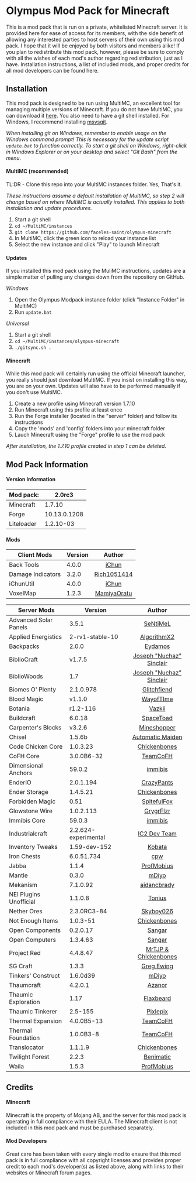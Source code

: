 Olympus Mod Pack for Minecraft
==============================
This is a mod pack that is run on a private, whitelisted Minecraft server. It is provided here for ease of access for its members, with the side benefit of allowing any interested parties to host servers of their own using this mod pack. I hope that it will be enjoyed by both visitors and members alike! If you plan to redistribute this mod pack, however, please be sure to comply with all the wishes of each mod's author regarding redistribution, just as I have. Installation instructions, a list of included mods, and proper credits for all mod developers can be found here.

## Installation
This mod pack is designed to be run using MultiMC, an excellent tool for managing multiple versions of Minecraft. If you do not have MultiMC, you can download it [here](http://multimc.org/). You also need to have a git shell installed. For Windows, I recommend installing [msysgit](http://msysgit.github.io/).  

*When installing git on Windows, remember to enable usage on the Windows command prompt! This is necessary for the update script `update.bat` to function correctly. To start a git shell on Windows, right-click in Windows Explorer or on your desktop and select "Git Bash" from the menu.*

#### MultiMC (recommended)
TL:DR - Clone this repo into your MultiMC instances folder. Yes, That's it.

*These instructions assume a default installation of MultiMC, so step 2 will change based on where MultiMC is actually installed. This applies to both installation and update procedures.*

1. Start a git shell
2. `cd ~/MultiMC/instances`
3. `git clone https://github.com/faceles-saint/olympus-minecraft`
4. In MultiMC, click the green icon to reload your instance list
5. Select the new instance and click "Play" to launch Minecraft

#### Updates
If you installed this mod pack using the MuliMC instructions, updates are a simple matter of pulling any changes down from the repository on GitHub.

_Windows_
  1. Open the Olympus Modpack instance folder (click "Instance Folder" in MultiMC)
  2. Run `update.bat`

_Universal_
  1. Start a git shell
  2. `cd ~/MultiMC/instances/olympus-minecraft`
  3. `./gitsync.sh .`

#### Minecraft
While this mod pack will certainly run using the official Minecraft launcher, you really should just download MultiMC. If you insist on installing this way, you are on your own. Updates will also have to be performed manually if you don't use MultiMC.

1. Create a new profile using Minecraft version 1.7.10
2. Run Minecraft using this profile at least once
3. Run the Forge installer (located in the "server" folder) and follow its instructions
4. Copy the 'mods' and 'config' folders into your minecraft folder
5. Lauch Minecraft using the "Forge" profile to use the mod pack

*After installation, the 1.7.10 profile created in step 1 can be deleted.*

## Mod Pack Information
#### Version Information
| Mod pack:      | 2.0rc3
|----------------|-----------------|
| Minecraft      | 1.7.10   
| Forge          | 10.13.0.1208
| Liteloader     | 1.2.10-03

#### Mods
|       Client Mods       |        Version        |  Author  |
|-------------------------|-----------------------|:--------:|
| Back Tools              | 4.0.0                 |[iChun](http://ichun.us/mods/back-tools/)
| Damage Indicators       | 3.2.0                 | [Rich1051414](http://www.minecraftforum.net/forums/mapping-and-modding/minecraft-mods/1286538)
| iChunUtil               | 4.0.0                 | [iChun](http://ichun.us/mods/ichunutil/)
| VoxelMap                | 1.2.3                 | [MamiyaOratu](http://www.mediafire.com/download/mx5hsfyi6l04kj4/mod_voxelMap_1.2.3_for_1.7.10.litemod)

|       Server Mods       |        Version        |  Author  |
|-------------------------|-----------------------|:--------:|
| Advanced Solar Panels   | 3.5.1                 | [SeNtiMeL](http://forum.industrial-craft.net/index.php?page=Thread&threadID=3291)
| Applied Energistics     | 2-rv1-stable-10       | [AlgorithmX2](http://ae2.ae-mod.info)
| Backpacks               | 2.0.0                 | [Eydamos](http://www.minecraftforum.net/forums/mapping-and-modding/minecraft-mods/1286124)
| BiblioCraft             | v1.7.5                | [Joseph "Nuchaz" Sinclair](http://www.bibliocraftmod.com/)
| BiblioWoods             | 1.7                   | [Joseph "Nuchaz" Sinclair](http://www.bibliocraftmod.com/?page_id=50)
| Biomes O' Plenty        | 2.1.0.978             | [Glitchfiend](http://www.minecraftforum.net/forums/mapping-and-modding/minecraft-mods/1286162)
| Blood Magic             | v1.1.0                | [WayofTIme](http://www.minecraftforum.net/forums/mapping-and-modding/minecraft-mods/1290532)
| Botania                 | r1.2-116              | [Vazkii](http://vazkii.us/mod/Botania/index.php)
| Buildcraft              | 6.0.18                | [SpaceToad](http://www.mod-buildcraft.com/)
| Carpenter's Blocks      | v3.2.6                | [Mineshopper](http://www.carpentersblocks.com/)
| Chisel                  | 1.5.6b                | [Automatic Maiden](http://www.minecraftforum.net/forums/mapping-and-modding/minecraft-mods/1288400)
| Code Chicken Core       | 1.0.3.23              | [Chickenbones](http://www.chickenbones.craftsaddle.org/Pages/links.html)
| CoFH Core               | 3.0.0B6-32            | [TeamCoFH](http://teamcofh.com/)
| Dimensional Anchors     | 59.0.2                | [immibis](http://www.minecraftforum.net/forums/mapping-and-modding/minecraft-mods/1281065)
| EnderIO                 | 2.0.1.194             | [CrazyPants](http://enderio.com/)
| Ender Storage           | 1.4.5.21              | [Chickenbones](http://www.chickenbones.craftsaddle.org/Pages/links.html)
| Forbidden Magic         | 0.51                  | [SpitefulFox](http://www.minecraftforum.net/forums/mapping-and-modding/minecraft-mods/wip-mods/1445828)
| Glowstone Wire          | 1.0.2.113             | [GrygrFlzr](http://www.minecraftforum.net/forums/mapping-and-modding/minecraft-mods/1280347)
| Immibis Core            | 59.0.3                | [immibis](http://www.minecraftforum.net/forums/mapping-and-modding/minecraft-mods/1281065)
| Industrialcraft         | 2.2.624-experimental  | [IC2 Dev Team](http://forum.industrial-craft.net/index.php?page=Thread&threadID=9843)
| Inventory Tweaks        | 1.59-dev-152          | [Kobata](http://inventory-tweaks.readthedocs.org/en/latest/)
| Iron Chests             | 6.0.51.734            | [cpw](http://www.minecraftforum.net/forums/mapping-and-modding/minecraft-mods/1280827)
| Jabba                   | 1.1.4                 | [ProfMobius](http://minecraft.curseforge.com/mc-mods/73510)
| Mantle                  | 0.3.0                 | [mDiyo](http://www.minecraftforum.net/forums/mapping-and-modding/minecraft-mods/1287648)
| Mekanism                | 7.1.0.92              | [aidancbrady](http://aidancbrady.com/mekanism/)
| NEI Plugins Unofficial  | 1.1.0.8               | [Tonius](http://www.minecraftforum.net/forums/mapping-and-modding/minecraft-mods/1294687)
| Nether Ores             | 2.3.0RC3-84           | [Skyboy026](http://minecraft.curseforge.com/mc-mods/66675)
| Not Enough Items        | 1.0.3-51              | [Chickenbones](http://www.chickenbones.craftsaddle.org/Pages/links.html)
| Open Components         | 0.2.0.17              | [Sangar](http://www.minecraftforum.net/forums/mapping-and-modding/minecraft-mods/1293018)
| Open Computers          | 1.3.4.63              | [Sangar](http://www.minecraftforum.net/forums/mapping-and-modding/minecraft-mods/1293018)
| Project Red             | 4.4.8.47              | [MrTJP & Chickenbones](http://projectredwiki.com/wiki/Main_Page)
| SG Craft                | 1.3.3                 | [Greg Ewing](http://www.cosc.canterbury.ac.nz/greg.ewing/minecraft/mods/SGCraft/)
| Tinkers' Construct      | 1.6.0d39              | [mDiyo](http://www.minecraftforum.net/forums/mapping-and-modding/minecraft-mods/1287648)
| Thaumcraft              | 4.2.0.1               | [Azanor](http://www.minecraftforum.net/forums/mapping-and-modding/minecraft-mods/1292130)
| Thaumic Exploration     | 1.17                  | [Flaxbeard](http://www.minecraftforum.net/forums/mapping-and-modding/minecraft-mods/wip-mods/1445786)
| Thaumic Tinkerer        | 2.5-155               | [Pixlepix](http://www.minecraftforum.net/forums/mapping-and-modding/minecraft-mods/1289299)
| Thermal Expansion       | 4.0.0B5-13            | [TeamCoFH](http://teamcofh.com/)
| Thermal Foundation      | 1.0.0B3-8             | [TeamCoFH](http://teamcofh.com/)
| Translocator            | 1.1.1.9               | [Chickenbones](http://www.chickenbones.craftsaddle.org/Pages/links.html)
| Twilight Forest         | 2.2.3                 | [Benimatic](http://www.minecraftforum.net/forums/mapping-and-modding/minecraft-mods/1276258)
| Waila                   | 1.5.3                 | [ProfMobius](http://minecraft.curseforge.com/mc-mods/73488)

## Credits
#### Minecraft
Minecraft is the property of Mojang AB, and the server for this mod pack is operating in full compliance with their EULA. The Minecraft client is not included in this mod pack and must be purchased separately.

#### Mod Developers
Great care has been taken with every single mod to ensure that this mod pack is in full compliance with all copyright licenses and provides proper credit to each mod's developer(s) as listed above, along with links to their websites or Minecraft forum pages.
